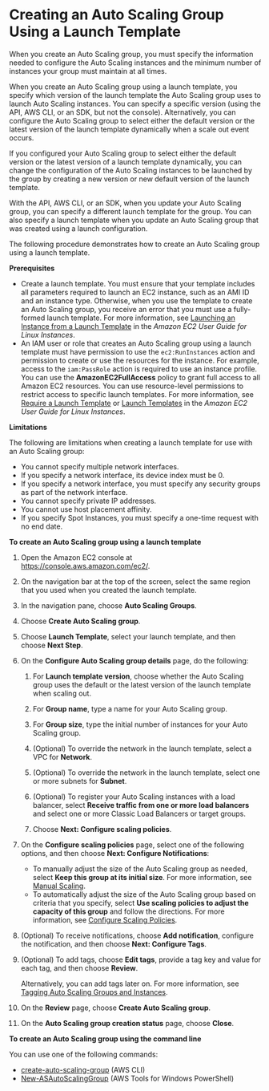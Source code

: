 # Creating an Auto Scaling Group Using a Launch Template<a name="create-asg-launch-template"></a>

When you create an Auto Scaling group, you must specify the information needed to configure the Auto Scaling instances and the minimum number of instances your group must maintain at all times\.

When you create an Auto Scaling group using a launch template, you specify which version of the launch template the Auto Scaling group uses to launch Auto Scaling instances\. You can specify a specific version \(using the API, AWS CLI, or an SDK, but not the console\)\. Alternatively, you can configure the Auto Scaling group to select either the default version or the latest version of the launch template dynamically when a scale out event occurs\.

If you configured your Auto Scaling group to select either the default version or the latest version of a launch template dynamically, you can change the configuration of the Auto Scaling instances to be launched by the group by creating a new version or new default version of the launch template\.

With the API, AWS CLI, or an SDK, when you update your Auto Scaling group, you can specify a different launch template for the group\. You can also specify a launch template when you update an Auto Scaling group that was created using a launch configuration\.

The following procedure demonstrates how to create an Auto Scaling group using a launch template\.

**Prerequisites**
+ Create a launch template\. You must ensure that your template includes all parameters required to launch an EC2 instance, such as an AMI ID and an instance type\. Otherwise, when you use the template to create an Auto Scaling group, you receive an error that you must use a fully\-formed launch template\. For more information, see [Launching an Instance from a Launch Template](http://docs.aws.amazon.com/AWSEC2/latest/UserGuide/ec2-launch-templates.html) in the *Amazon EC2 User Guide for Linux Instances*\.
+ An IAM user or role that creates an Auto Scaling group using a launch template must have permission to use the `ec2:RunInstances` action and permission to create or use the resources for the instance\. For example, access to the `iam:PassRole` action is required to use an instance profile\. You can use the **AmazonEC2FullAccess** policy to grant full access to all Amazon EC2 resources\. You can use resource\-level permissions to restrict access to specific launch templates\. For more information, see [Require a Launch Template](control-access-using-iam.md#policy-example-launch-template) or [Launch Templates](http://docs.aws.amazon.com/AWSEC2/latest/UserGuide/ExamplePolicies_EC2.html#iam-example-runinstances-launch-templates) in the *Amazon EC2 User Guide for Linux Instances*\.

**Limitations**

The following are limitations when creating a launch template for use with an Auto Scaling group:
+ You cannot specify multiple network interfaces\.
+ If you specify a network interface, its device index must be 0\.
+ If you specify a network interface, you must specify any security groups as part of the network interface\.
+ You cannot specify private IP addresses\.
+ You cannot use host placement affinity\.
+ If you specify Spot Instances, you must specify a one\-time request with no end date\.

**To create an Auto Scaling group using a launch template**

1. Open the Amazon EC2 console at [https://console\.aws\.amazon\.com/ec2/](https://console.aws.amazon.com/ec2/)\.

1. On the navigation bar at the top of the screen, select the same region that you used when you created the launch template\.

1. In the navigation pane, choose **Auto Scaling Groups**\.

1. Choose **Create Auto Scaling group**\.

1. Choose **Launch Template**, select your launch template, and then choose **Next Step**\.

1. On the **Configure Auto Scaling group details** page, do the following:

   1. For **Launch template version**, choose whether the Auto Scaling group uses the default or the latest version of the launch template when scaling out\.

   1. For **Group name**, type a name for your Auto Scaling group\.

   1. For **Group size**, type the initial number of instances for your Auto Scaling group\.

   1. \(Optional\) To override the network in the launch template, select a VPC for **Network**\.

   1. \(Optional\) To override the network in the launch template, select one or more subnets for **Subnet**\.

   1. \(Optional\) To register your Auto Scaling instances with a load balancer, select **Receive traffic from one or more load balancers** and select one or more Classic Load Balancers or target groups\.

   1. Choose **Next: Configure scaling policies**\.

1. On the **Configure scaling policies** page, select one of the following options, and then choose **Next: Configure Notifications**:
   + To manually adjust the size of the Auto Scaling group as needed, select **Keep this group at its initial size**\. For more information, see [Manual Scaling](as-manual-scaling.md)\.
   + To automatically adjust the size of the Auto Scaling group based on criteria that you specify, select **Use scaling policies to adjust the capacity of this group** and follow the directions\. For more information, see [Configure Scaling Policies](as-scaling-target-tracking.md#policy-creating-scalingpolicies-console)\.

1. \(Optional\) To receive notifications, choose **Add notification**, configure the notification, and then choose **Next: Configure Tags**\.

1. \(Optional\) To add tags, choose **Edit tags**, provide a tag key and value for each tag, and then choose **Review**\.

   Alternatively, you can add tags later on\. For more information, see [Tagging Auto Scaling Groups and Instances](autoscaling-tagging.md)\.

1. On the **Review** page, choose **Create Auto Scaling group**\.

1. On the **Auto Scaling group creation status** page, choose **Close**\.

**To create an Auto Scaling group using the command line**

You can use one of the following commands:
+ [create\-auto\-scaling\-group](http://docs.aws.amazon.com/cli/latest/reference/autoscaling/create-auto-scaling-group.html) \(AWS CLI\)
+ [New\-ASAutoScalingGroup](http://docs.aws.amazon.com/powershell/latest/reference/items/New-ASAutoScalingGroup.html) \(AWS Tools for Windows PowerShell\)